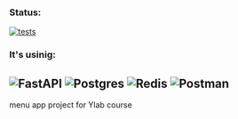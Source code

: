 ### Status:

[![tests](https://github.com/BernarBerdikul/fastapi-async-template/actions/workflows/tests.yml/badge.svg)](https://github.com/BernarBerdikul/fastapi-menu-async/actions/workflows/tests.yml)

### It's usinig:
![FastAPI](https://img.shields.io/badge/FastAPI-005571?style=for-the-badge&logo=fastapi)
![Postgres](https://img.shields.io/badge/postgres-%23316192.svg?style=for-the-badge&logo=postgresql&logoColor=white)
![Redis](https://img.shields.io/badge/Redis-A41E11?style=for-the-badge&logo=redis&logoColor=white)
![Postman](https://img.shields.io/badge/Postman-FF6C37?style=for-the-badge&logo=postman&logoColor=white)
----

menu app project for Ylab course
